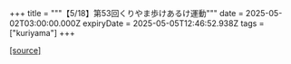 +++
title = """【5/18】第53回くりやま歩けあるけ運動"""
date = 2025-05-02T03:00:00.000Z
expiryDate = 2025-05-05T12:46:52.938Z
tags = ["kuriyama"]
+++


[[source]](https://www.town.kuriyama.hokkaido.jp/soshiki/55/31431.html)
